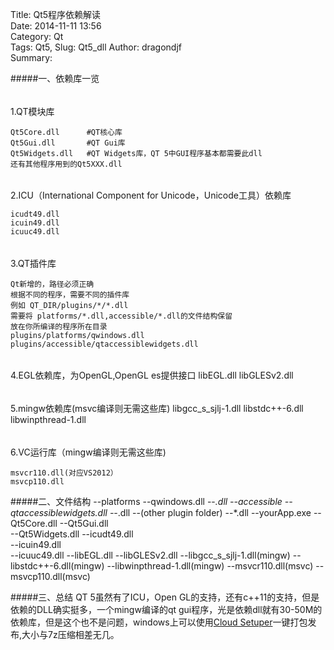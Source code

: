 Title: Qt5程序依赖解读  
Date: 2014-11-11 13:56  
Category: Qt  
Tags: Qt5,
Slug: Qt5_dll 
Author: dragondjf  
Summary:

#####一、依赖库一览


######
1.QT模块库

    Qt5Core.dll      #QT核心库
    Qt5Gui.dll       #QT Gui库
    Qt5Widgets.dll   #QT Widgets库，QT 5中GUI程序基本都需要此dll
    还有其他程序用到的Qt5XXX.dll

######
 2.ICU（International Component for Unicode，Unicode工具）依赖库

    icudt49.dll      
    icuin49.dll     
    icuuc49.dll    

######
3.QT插件库  

    Qt新增的，路径必须正确
    根据不同的程序，需要不同的插件库
    例如 QT_DIR/plugins/*/*.dll
    需要将 platforms/*.dll,accessible/*.dll的文件结构保留
    放在你所编译的程序所在目录
    plugins/platforms/qwindows.dll
    plugins/accessible/qtaccessiblewidgets.dll

######
 4.EGL依赖库，为OpenGL,OpenGL es提供接口
    libEGL.dll
    libGLESv2.dll

######
5.mingw依赖库(msvc编译则无需这些库)
    libgcc_s_sjlj-1.dll
    libstdc++-6.dll
    libwinpthread-1.dll

######
 6.VC运行库（mingw编译则无需这些库)

    msvcr110.dll(对应VS2012）
    msvcp110.dll

#####二、文件结构
    --platforms
           --qwindows.dll
           --*.dll
    --accessible
           --qtaccessiblewidgets.dll
           --*.dll
    --(other plugin folder)
           --*.dll
    --yourApp.exe
    --Qt5Core.dll 
    --Qt5Gui.dll      
    --Qt5Widgets.dll 
    --icudt49.dll      
    --icuin49.dll     
    --icuuc49.dll 
    --libEGL.dll
    --libGLESv2.dll
    --libgcc_s_sjlj-1.dll(mingw)
    --libstdc++-6.dll(mingw)
    --libwinpthread-1.dll(mingw)
    --msvcr110.dll(msvc)
    --msvcp110.dll(msvc)

#####三、总结
QT 5虽然有了ICU，Open GL的支持，还有c++11的支持，但是依赖的DLL确实挺多，一个mingw编译的qt gui程序，光是依赖dll就有30-50M的依赖库，但是这个也不是问题，windows上可以使用<a href="http://setup.qframer.com/">Cloud Setuper</a>一键打包发布,大小与7z压缩相差无几。

